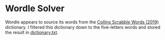 # Wordle Solver

Wordle appears to source its words from the [Collins Scrabble Words
(2019)](https://boardgames.stackexchange.com/a/38386) dictionary. I filtered this dictionary down to
the five-letters words and stored the result in [dictionary.txt](data/dictionary.txt).
